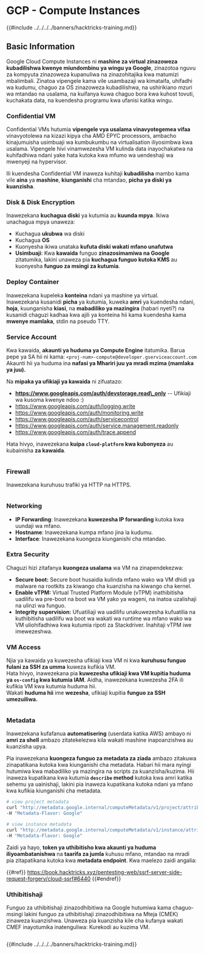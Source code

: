 # GCP - Compute Instances

{{#include ../../../../banners/hacktricks-training.md}}

## Basic Information

Google Cloud Compute Instances ni **mashine za virtual zinazoweza kubadilishwa kwenye miundombinu ya wingu ya Google**, zinazotoa nguvu za kompyuta zinazoweza kupanuliwa na zinazohitajika kwa matumizi mbalimbali. Zinatoa vipengele kama vile usambazaji wa kimataifa, uhifadhi wa kudumu, chaguo za OS zinazoweza kubadilishwa, na ushirikiano mzuri wa mtandao na usalama, na kuifanya kuwa chaguo bora kwa kuhost tovuti, kuchakata data, na kuendesha programu kwa ufanisi katika wingu.

### Confidential VM

Confidential VMs hutumia **vipengele vya usalama vinavyotegemea vifaa** vinavyotolewa na kizazi kipya cha AMD EPYC processors, ambacho kinajumuisha usimbuaji wa kumbukumbu na virtualisation iliyosimbwa kwa usalama. Vipengele hivi vinamwezesha VM kulinda data inayochakatwa na kuhifadhiwa ndani yake hata kutoka kwa mfumo wa uendeshaji wa mwenyeji na hypervisor.

Ili kuendesha Confidential VM inaweza kuhitaji **kubadilisha** mambo kama vile **aina** ya **mashine**, **kiunganishi** cha mtandao, **picha ya diski ya kuanzisha**.

### Disk & Disk Encryption

Inawezekana **kuchagua diski** ya kutumia au **kuunda mpya**. Ikiwa unachagua mpya unaweza:

- Kuchagua **ukubwa** wa diski
- Kuchagua **OS**
- Kuonyesha ikiwa unataka **kufuta diski wakati mfano unafutwa**
- **Usimbuaji**: Kwa **kawaida** funguo **zinazosimamiwa na Google** zitatumika, lakini unaweza pia **kuchagua funguo kutoka KMS** au kuonyesha **funguo za msingi za kutumia**.

### Deploy Container

Inawezekana kupeleka **konteina** ndani ya mashine ya virtual.\
Inawezekana kusanidi **picha** ya kutumia, kuweka **amri** ya kuendesha ndani, **hoja**, kuunganisha **kiasi**, na **mabadiliko ya mazingira** (habari nyeti?) na kusanidi chaguzi kadhaa kwa ajili ya konteina hii kama kuendesha kama **mwenye mamlaka**, stdin na pseudo TTY.

### Service Account

Kwa kawaida, **akaunti ya huduma ya Compute Engine** itatumika. Barua pepe ya SA hii ni kama: `<proj-num>-compute@developer.gserviceaccount.com`\
Akaunti hii ya huduma ina **nafasi ya Mhariri juu ya mradi mzima (mamlaka ya juu).**

Na **mipaka ya ufikiaji ya kawaida** ni zifuatazo:

- **https://www.googleapis.com/auth/devstorage.read\_only** -- Ufikiaji wa kusoma kwenye ndoo :)
- https://www.googleapis.com/auth/logging.write
- https://www.googleapis.com/auth/monitoring.write
- https://www.googleapis.com/auth/servicecontrol
- https://www.googleapis.com/auth/service.management.readonly
- https://www.googleapis.com/auth/trace.append

Hata hivyo, inawezekana **kuipa `cloud-platform` kwa kubonyeza** au kubainisha **za kawaida**.

<figure><img src="../../../../images/image (327).png" alt=""><figcaption></figcaption></figure>

### Firewall

Inawezekana kuruhusu trafiki ya HTTP na HTTPS.

<figure><img src="../../../../images/image (326).png" alt=""><figcaption></figcaption></figure>

### Networking

- **IP Forwarding**: Inawezekana **kuwezesha IP forwarding** kutoka kwa uundaji wa mfano.
- **Hostname**: Inawezekana kumpa mfano jina la kudumu.
- **Interface**: Inawezekana kuongeza kiunganishi cha mtandao.

### Extra Security

Chaguzi hizi zitafanya **kuongeza usalama** wa VM na zinapendekezwa:

- **Secure boot:** Secure boot husaidia kulinda mfano wako wa VM dhidi ya malware na rootkits za kiwango cha kuanzisha na kiwango cha kernel.
- **Enable vTPM:** Virtual Trusted Platform Module (vTPM) inathibitisha uadilifu wa pre-boot na boot wa VM yako ya wageni, na inatoa uzalishaji na ulinzi wa funguo.
- **Integrity supervision:** Ufuatiliaji wa uadilifu unakuwezesha kufuatilia na kuthibitisha uadilifu wa boot wa wakati wa runtime wa mfano wako wa VM uliohifadhiwa kwa kutumia ripoti za Stackdriver. Inahitaji vTPM iwe imewezeshwa.

### VM Access

Njia ya kawaida ya kuwezesha ufikiaji kwa VM ni kwa **kuruhusu funguo fulani za SSH za umma** kuweza kufikia VM.\
Hata hivyo, inawezekana pia **kuwezesha ufikiaji kwa VM kupitia huduma ya `os-config` kwa kutumia IAM**. Aidha, inawezekana kuwezesha 2FA ili kufikia VM kwa kutumia huduma hii.\
Wakati **huduma hii** ime **wezesha**, ufikiaji kupitia **funguo za SSH umezuiliwa.**

<figure><img src="../../../../images/image (328).png" alt=""><figcaption></figcaption></figure>

### Metadata

Inawezekana kufafanua **automatisering** (userdata katika AWS) ambayo ni **amri za shell** ambazo zitatekelezwa kila wakati mashine inapoanzishwa au kuanzisha upya.

Pia inawezekana **kuongeza funguo za metadata za ziada** ambazo zitakuwa zinapatikana kutoka kwa kiunganishi cha metadata. Habari hii mara nyingi hutumiwa kwa mabadiliko ya mazingira na scripts za kuanzisha/kuzima. Hii inaweza kupatikana kwa kutumia **`describe` method** kutoka kwa amri katika sehemu ya uainishaji, lakini pia inaweza kupatikana kutoka ndani ya mfano kwa kufikia kiunganishi cha metadata.
```bash
# view project metadata
curl "http://metadata.google.internal/computeMetadata/v1/project/attributes/?recursive=true&alt=text" \
-H "Metadata-Flavor: Google"

# view instance metadata
curl "http://metadata.google.internal/computeMetadata/v1/instance/attributes/?recursive=true&alt=text" \
-H "Metadata-Flavor: Google"
```
Zaidi ya hayo, **token ya uthibitisho kwa akaunti ya huduma iliyoambatanishwa** na **taarifa za jumla** kuhusu mfano, mtandao na mradi pia zitapatikana kutoka kwa **metadata endpoint**. Kwa maelezo zaidi angalia:

{{#ref}}
https://book.hacktricks.xyz/pentesting-web/ssrf-server-side-request-forgery/cloud-ssrf#6440
{{#endref}}

### Uthibitishaji

Funguo za uthibitishaji zinazodhibitiwa na Google hutumiwa kama chaguo-msingi lakini funguo za uthibitishaji zinazodhibitiwa na Mteja (CMEK) zinaweza kuanzishwa. Unaweza pia kuanzisha kile cha kufanya wakati CMEF inayotumika inatenguliwa: Kurekodi au kuzima VM.

<figure><img src="../../../../images/image (329).png" alt=""><figcaption></figcaption></figure>

{{#include ../../../../banners/hacktricks-training.md}}
